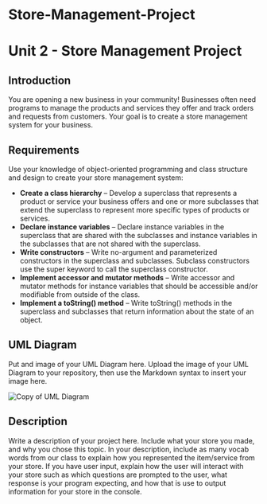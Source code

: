 # Store-Management-Project
# Unit 2 - Store Management Project

## Introduction

You are opening a new business in your community! Businesses often need programs to manage the products and services they offer and track orders and requests from customers. Your goal is to create a store management system for your business.

## Requirements

Use your knowledge of object-oriented programming and class structure and design to create your store management system:
- **Create a class hierarchy** – Develop a superclass that represents a product or service your business offers and one or more subclasses that extend the superclass to represent more specific types of products or services.
- **Declare instance variables** – Declare instance variables in the superclass that are shared with the subclasses and instance variables in the subclasses that are not shared with the superclass.
- **Write constructors** – Write no-argument and parameterized constructors in the superclass and subclasses. Subclass constructors use the super keyword to call the superclass constructor.
- **Implement accessor and mutator methods** – Write accessor and mutator methods for instance variables that should be accessible and/or modifiable from outside of the class.
- **Implement a toString() method** – Write toString() methods in the superclass and subclasses that return information about the state of an object.

## UML Diagram

Put and image of your UML Diagram here. Upload the image of your UML Diagram to your repository, then use the Markdown syntax to insert your image here.

![Copy of UML Diagram](https://github.com/user-attachments/assets/2d4276b4-f4d1-4967-b399-efea0ee29d71)


## Description

Write a description of your project here. Include what your store you made, and why you chose this topic. In your description, include as many vocab words from our class to explain how you represented the item/service from your store. If you have user input, explain how the user will interact with your store such as which questions are prompted to the user, what response is your program expecting, and how that is use to output information for your store in the console.
